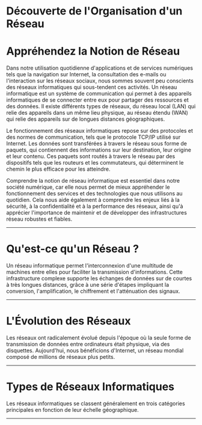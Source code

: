 # **Découverte de l'Organisation d'un Réseau**

# Appréhendez la Notion de Réseau

Dans notre utilisation quotidienne d'applications et de services numériques tels que la navigation sur Internet, la consultation des e-mails ou l'interaction sur les réseaux sociaux, nous sommes souvent peu conscients des réseaux informatiques qui sous-tendent ces activités. Un réseau informatique est un système de communication qui permet à des appareils informatiques de se connecter entre eux pour partager des ressources et des données. Il existe différents types de réseaux, du réseau local (LAN) qui relie des appareils dans un même lieu physique, au réseau étendu (WAN) qui relie des appareils sur de longues distances géographiques.

Le fonctionnement des réseaux informatiques repose sur des protocoles et des normes de communication, tels que le protocole TCP/IP utilisé sur Internet. Les données sont transférées à travers le réseau sous forme de paquets, qui contiennent des informations sur leur destination, leur origine et leur contenu. Ces paquets sont routés à travers le réseau par des dispositifs tels que les routeurs et les commutateurs, qui déterminent le chemin le plus efficace pour les atteindre.

Comprendre la notion de réseau informatique est essentiel dans notre société numérique, car elle nous permet de mieux appréhender le fonctionnement des services et des technologies que nous utilisons au quotidien. Cela nous aide également à comprendre les enjeux liés à la sécurité, à la confidentialité et à la performance des réseaux, ainsi qu'à apprécier l'importance de maintenir et de développer des infrastructures réseau robustes et fiables.

---

# Qu'est-ce qu'un Réseau ?

Un réseau informatique permet l'interconnexion d'une multitude de machines entre elles pour faciliter la transmission d'informations. Cette infrastructure complexe supporte les échanges de données sur de courtes à très longues distances, grâce à une série d'étapes impliquant la conversion, l'amplification, le chiffrement et l'atténuation des signaux.

---

# L'Évolution des Réseaux

Les réseaux ont radicalement évolué depuis l'époque où la seule forme de transmission de données entre ordinateurs était physique, via des disquettes. Aujourd'hui, nous bénéficions d'Internet, un réseau mondial composé de millions de réseaux plus petits.

---

# Types de Réseaux Informatiques

Les réseaux informatiques se classent généralement en trois catégories principales en fonction de leur
échelle géographique.

---

